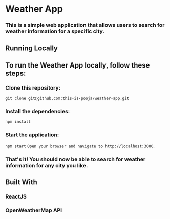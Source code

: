 # Weather App

### This is a simple web application that allows users to search for weather information for a specific city.

## Running Locally

## To run the Weather App locally, follow these steps:

### Clone this repository:
`git clone git@github.com:this-is-pooja/weather-app.git`

### Install the dependencies:
`npm install`

### Start the application:

`npm start`
`Open your browser and navigate to http://localhost:3000`.

### That's it! You should now be able to search for weather information for any city you like.

## Built With

### ReactJS
### OpenWeatherMap API

